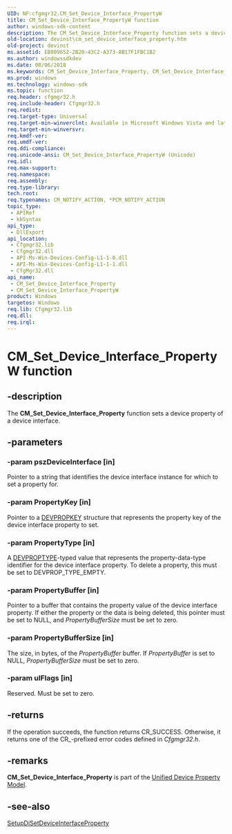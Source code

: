 ```yaml
---
UID: NF:cfgmgr32.CM_Set_Device_Interface_PropertyW
title: CM_Set_Device_Interface_PropertyW function
author: windows-sdk-content
description: The CM_Set_Device_Interface_Property function sets a device property of a device interface.
old-location: devinst\cm_set_device_interface_property.htm
old-project: devinst
ms.assetid: EB009652-2B20-43C2-A373-AB17F1FBC1B2
ms.author: windowssdkdev
ms.date: 08/06/2018
ms.keywords: CM_Set_Device_Interface_Property, CM_Set_Device_Interface_Property function [Device and Driver Installation], CM_Set_Device_Interface_PropertyW, cfgmgr32/CM_Set_Device_Interface_Property, cfgmgr32/CM_Set_Device_Interface_PropertyW, devinst.cm_set_device_interface_property
ms.prod: windows
ms.technology: windows-sdk
ms.topic: function
req.header: cfgmgr32.h
req.include-header: Cfgmgr32.h
req.redist: 
req.target-type: Universal
req.target-min-winverclnt: Available in Microsoft Windows Vista and later versions of Windows.
req.target-min-winversvr: 
req.kmdf-ver: 
req.umdf-ver: 
req.ddi-compliance: 
req.unicode-ansi: CM_Set_Device_Interface_PropertyW (Unicode)
req.idl: 
req.max-support: 
req.namespace: 
req.assembly: 
req.type-library: 
tech.root: 
req.typenames: CM_NOTIFY_ACTION, *PCM_NOTIFY_ACTION
topic_type:
 - APIRef
 - kbSyntax
api_type:
 - DllExport
api_location:
 - Cfgmgr32.lib
 - Cfgmgr32.dll
 - API-Ms-Win-Devices-Config-L1-1-0.dll
 - API-Ms-Win-Devices-Config-L1-1-1.dll
 - CfgMgr32.dll
api_name:
 - CM_Set_Device_Interface_Property
 - CM_Set_Device_Interface_PropertyW
product: Windows
targetos: Windows
req.lib: Cfgmgr32.lib
req.dll: 
req.irql: 
---
```


# CM_Set_Device_Interface_PropertyW function


## -description


The <b>CM_Set_Device_Interface_Property</b> function sets a device property of a device interface.


## -parameters




### -param pszDeviceInterface [in]

Pointer to a string that identifies the device interface instance for which to set a property for.


### -param PropertyKey [in]

Pointer to a <a href="https://msdn.microsoft.com/98986d43-84c0-44e6-83f9-08e872ea5e6d">DEVPROPKEY</a> structure that represents the property key of the device interface property to set.


### -param PropertyType [in]

A <a href="https://msdn.microsoft.com/e0fdcc28-be70-4ae1-bd6d-89e2177eae62">DEVPROPTYPE</a>-typed value that represents the property-data-type identifier for the device interface property. To delete a property, this must be set to DEVPROP_TYPE_EMPTY.


### -param PropertyBuffer [in]

Pointer to a buffer that contains the property value of the device interface property. If either the property or the data is being deleted, this pointer must be set to NULL, and <i>PropertyBufferSize</i> must be set to zero.


### -param PropertyBufferSize [in]

The size, in bytes, of the <i>PropertyBuffer</i> buffer. If <i>PropertyBuffer</i> is set to NULL, <i>PropertyBufferSize</i> must be set to zero.


### -param ulFlags [in]

Reserved. Must be set to zero.


## -returns



If the operation succeeds, the function returns CR_SUCCESS. Otherwise, it returns one of the CR_-prefixed error codes defined in <i>Cfgmgr32.h</i>.




## -remarks



<b>CM_Set_Device_Interface_Property</b> is part of the <a href="https://msdn.microsoft.com/library/Ff553515(v=VS.85).aspx">Unified Device Property Model</a>.




## -see-also




<a href="https://msdn.microsoft.com/5c8da8a3-1c53-42c1-8adc-46743b63f731">SetupDiSetDeviceInterfaceProperty</a>
 

 

